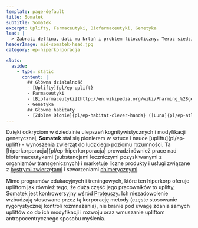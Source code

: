 ```yaml
---
template: page-default
title: Somatek
subtitle: Somatek
excerpt: Uplifty, Farmaceutyki, Biofarmaceutyki, Genetyka
lead: |
  > Zabrali delfina, dali mu krtań i problem filozoficzny. Teraz siedzi w drydocku, pisze poezję i nie chce pracować. Somatek mówi, że to 'emocjonalna niestabilność prototypu'. Ja mówię: bunt w wersji beta.
headerImage: mid-somatek-head.jpg
category: ep-hiperkorporacja

slots:
  aside:
    - type: static
      content: |
        ## Główna działalność
        - [Uplifty]{pl/ep-uplift}
        - Farmaceutyki
        - [Biofarmaceutyki](http://en.wikipedia.org/wiki/Pharming_%28genetics%29)
        - Genetyka
        ## Główne habitaty
        - [Zdolne Dłonie]{pl/ep-habitat-clever-hands} ([Luna]{pl/ep-atlas-luna}), 
---
```

Dzięki odkryciom w dziedzinie ulepszeń kognitywistycznych i modyfikacji genetycznej, **Somatek** stał się pionierem w sztuce i nauce [upliftu]{pl/ep-uplift} - wynoszenia zwierząt do ludzkiego poziomu rozumności. Ta [hiperkorporacja]{pl/ep-hiperkorporacja} prowadzi również prace nad biofarmaceutykami (substancjami leczniczymi pozyskiwanymi z organizmów transgenicznych) i marketuje liczne produkty i usługi związane z [bystrymi zwierzętami](#) i stworzeniami [chimerycznymi](http://pl.wikipedia.org/wiki/Chimera_%28biologia%29).

Mimo programów edukacyjnych i treningowych, które ten hiperkorp oferuje upliftom jak również tego, że duża część jego pracowników to uplifty, Somatek jest kontrowersyjny wśród [Proteuszy](#). Ich niezadowolenie wzbudzają stosowane przez tą korporację metody (częste stosowanie rygorystycznej kontroli rozmnażania), nie branie pod uwagę zdania samych upliftów co do ich modyfikacji i rozwoju oraz wmuszanie upliftom antropocentrycznego sposobu myślenia.

